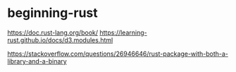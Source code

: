 # beginning-rust

https://doc.rust-lang.org/book/
https://learning-rust.github.io/docs/d3.modules.html


https://stackoverflow.com/questions/26946646/rust-package-with-both-a-library-and-a-binary
